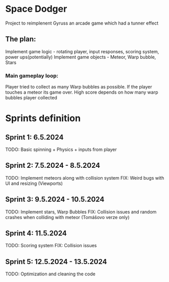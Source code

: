 # Space Dodger
Project to reimplenent Gyruss an arcade game which had a tunner effect

## The plan:
Implement game logic - rotating player, input responses, scoring system, power ups(potentially)
Implement game objects - Meteor, Warp bubble, Stars

### Main gameplay loop:
Player tried to collect as many Warp bubbles as possible. If the player touches a meteor its game over. High score depends on how many warp bubbles player collected

# Sprints definition
## Sprint 1: 6.5.2024
TODO: Basic spinning + Physics + inputs from player

## Sprint 2: 7.5.2024 - 8.5.2024
TODO: Implement meteors along with collision system
FIX: Weird bugs with UI and resizing (Viewports)

## Sprint 3: 9.5.2024 - 10.5.2024
TODO: Implement stars, Warp Bubbles
FIX: Collision issues and random crashes when colliding with meteor (Tomášovo verze only)

## Sprint 4: 11.5.2024
TODO: Scoring system
FIX: Collision issues

## Sprint 5: 12.5.2024 - 13.5.2024
TODO: Optimization and cleaning the code